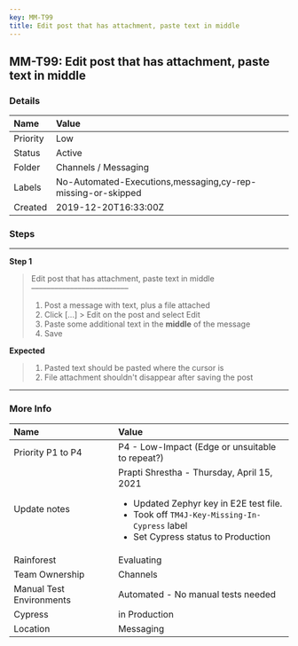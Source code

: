 ```yaml
---
key: MM-T99
title: Edit post that has attachment, paste text in middle
---
```


## MM-T99: Edit post that has attachment, paste text in middle

### Details

| Name     | Value                                                       |
| :------- | :---------------------------------------------------------- |
| Priority | Low                                                         |
| Status   | Active                                                      |
| Folder   | Channels / Messaging                                        |
| Labels   | No-Automated-Executions,messaging,cy-rep-missing-or-skipped |
| Created  | 2019-12-20T16:33:00Z                                        |

### Steps

<hr/>

**Step 1**

> <article>Edit post that has attachment, paste text in middle<br>–––––––––––––––––––––––––<ol><li>Post a message with text, plus a file attached</li><li> Click [...] &gt; Edit on the post and select Edit</li><li> Paste some additional text in the <strong>middle</strong> of the message</li><li>Save</li></ol></article>

**Expected**

> <article><ol><li>Pasted text should be pasted where the cursor is</li><li>File attachment shouldn't disappear after saving the post</li></ol></article>

<hr/>

### More Info

| Name                     | Value                                                                                                                                                                                          |
| :----------------------- | :--------------------------------------------------------------------------------------------------------------------------------------------------------------------------------------------- |
| Priority P1 to P4        | P4 - Low-Impact (Edge or unsuitable to repeat?)                                                                                                                                                |
| Update notes             | Prapti Shrestha - Thursday, April 15, 2021<ul><li>Updated Zephyr key in E2E test file.</li><li>Took off `TM4J-Key-Missing-In-Cypress` label</li><li>Set Cypress status to Production</li></ul> |
| Rainforest               | Evaluating                                                                                                                                                                                     |
| Team Ownership           | Channels                                                                                                                                                                                       |
| Manual Test Environments | Automated - No manual tests needed                                                                                                                                                             |
| Cypress                  | in Production                                                                                                                                                                                  |
| Location                 | Messaging                                                                                                                                                                                      |
